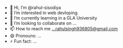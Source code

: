 - 👋 Hi, I’m @rahul-sisodiya
- 👀 I’m interested in web devloping.
- 🌱 I’m currently learning in a GLA University
- 💞️ I’m looking to collaborate on ...
- 📫 How to reach me ...rahulsingh936805@gmail.com
- 😄 Pronouns: ...
- ⚡ Fun fact: ...

<!---
rahul-sisodiya/rahul-sisodiya is a ✨ special ✨ repository because its `README.md` (this file) appears on your GitHub profile.
You can click the Preview link to take a look at your changes.
--->
